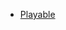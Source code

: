 - [Playable](https://connectionsplus.io/game/fHRkHA)

<!--
- black, blue: "black and blue"
- black, blue, herring, salmon, whale: associated with colors
- dragon, damsel: medieval fantasy
- duck, goose: duck, duck, goose
- duck, fish, ham, horse(?), salmon: animals people eat
- fish, herring, salmon, whale (+ duck, goose): things that live in water and/or swim
- ham, herring, horse, house: starts with H
- ham, pig: _sus_
- horse, pony, whale: genetically related
- rat, dragon, horse, pig: Chinese zodiac animals (in order)
-->
